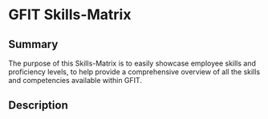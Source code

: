 # GFIT Skills-Matrix

## Summary

The purpose of this Skills-Matrix is to easily showcase employee skills and proficiency levels, to help provide a comprehensive overview of all the skills and competencies available within GFIT.

## Description


